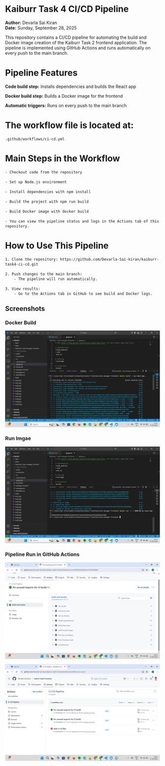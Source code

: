 # Kaiburr Task 4 CI/CD Pipeline

**Author:** Devarla Sai Kiran  
**Date:** Sunday, September 28, 2025

This repository contains a CI/CD pipeline for automating the build and Docker image creation of the Kaiburr Task 2 frontend application. The pipeline is implemented using GitHub Actions and runs automatically on every push to the main branch.

# Pipeline Features

**Code build step:** Installs dependencies and builds the React app

**Docker build step:** Builds a Docker image for the frontend

**Automatic triggers:** Runs on every push to the main branch

# The workflow file is located at:
    .github/workflows/ci-cd.yml

# Main Steps in the Workflow
    - Checkout code from the repository

    - Set up Node.js environment

    - Install dependencies with npm install

    - Build the project with npm run build

    - Build Docker image with docker build

    - You can view the pipeline status and logs in the Actions tab of this repository.

# How to Use This Pipeline
    1. Clone the repository: https://github.com/Devarla-Sai-kiran/kaiburr-task4-ci-cd.git
        
    2. Push changes to the main branch:
        - The pipeline will run automatically.
        
    3. View results:
        - Go to the Actions tab in GitHub to see build and Docker logs.

## Screenshots

### Docker Build
![Docker build](screenshots/build_image.png)

### Run Imgae
![Run Image](screenshots/run_image.png)

### Pipeline Run in GitHub Actions
![Pipeline 1](screenshots/pipeline_run_1.png)

![Pipeline 2](screenshots/pipeline_run_2.png)

